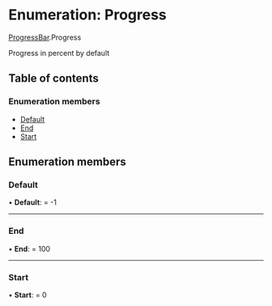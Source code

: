 # Enumeration: Progress

[ProgressBar](../modules/progressbar.md).Progress

Progress in percent by default

## Table of contents

### Enumeration members

- [Default](progressbar.progress.md#default)
- [End](progressbar.progress.md#end)
- [Start](progressbar.progress.md#start)

## Enumeration members

### Default

• **Default**: = -1

___

### End

• **End**: = 100

___

### Start

• **Start**: = 0
